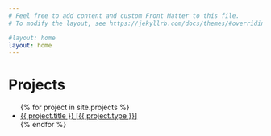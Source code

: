 ```yaml
---
# Feel free to add content and custom Front Matter to this file.
# To modify the layout, see https://jekyllrb.com/docs/themes/#overriding-theme-defaults

#layout: home
layout: home
---
```

<h1>Projects</h1>

<ul>
{% for project in site.projects %}
    <li><a href="{{ project.url }}">{{ project.title }} [{{ project.type }}]</a></li>
{% endfor %}
</ul>
